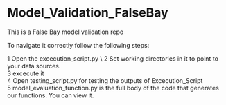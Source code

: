 # Model_Validation_FalseBay
This is a False Bay model validation repo

To navigate it correctly follow the following steps:

1 Open the excecution_script.py \ 
2 Set working directories in it to point to your data sources. \
3 excecute it \
4 Open testing_script.py for testing the outputs of Excecution_Script \
5 model_evaluation_function.py is the full body of the code that generates our functions. You can view it.
